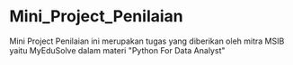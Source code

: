 # Mini_Project_Penilaian
Mini Project Penilaian ini merupakan tugas yang diberikan oleh mitra MSIB yaitu MyEduSolve dalam materi "Python For Data Analyst"
